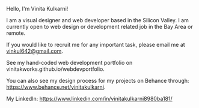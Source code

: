 Hello, I'm Vinita Kulkarni!

I am a visual designer and web developer based in the Silicon Valley. I am currently open to web design or development related job in the Bay Area or remote.

If you would like to recruit me for any important task, please email me at vinkul642@gmail.com.

See my hand-coded web development portfolio on vinitakworks.github.io/webdevportfolio.

You can also see my design process for my projects on Behance through:
https://www.behance.net/vinitakulkarni.

My LinkedIn: 
https://www.linkedin.com/in/vinitakulkarni8980ba181/

<!---
VinitaKWorks/VinitaKWorks is a ✨ special ✨ repository because its `README.md` (this file) appears on your GitHub profile.
You can click the Preview link to take a look at your changes.
--->
